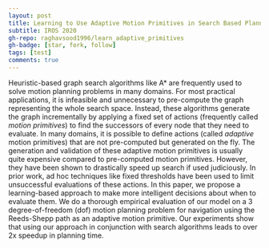 ```yaml
---
layout: post
title: Learning to Use Adaptive Motion Primitives in Search Based Planning for Navigation
subtitle: IROS 2020
gh-repo: raghavsood1996/learn_adaptive_primitives
gh-badge: [star, fork, follow]
tags: [test]
comments: true
---
```


Heuristic-based graph search algorithms like A* are frequently used to solve motion planning problems in many domains. For most practical applications, it is infeasible and unnecessary to pre-compute the graph representing the whole search space. Instead, these algorithms generate the graph incrementally by applying a fixed set of actions (frequently called *motion primitives*) to find the successors of every node that they need to evaluate. In many domains, it is possible to define actions (called *adaptive* motion primitives) that are not pre-computed but generated on the fly. The generation and validation of these adaptive motion primitives is usually quite expensive compared to pre-computed motion primitives. However, they have been shown to drastically speed up search if used judiciously. In prior work, ad hoc techniques like fixed thresholds have been used to limit unsuccessful evaluations of these actions. In this paper, we propose a learning-based approach to make more intelligent decisions about when to evaluate them. We do a thorough empirical evaluation of our model on a 3 degree-of-freedom (dof) motion planning problem for navigation using the Reeds-Shepp path as an adaptive motion primitive. Our experiments show that using our approach in conjunction with search algorithms leads to over 2x speedup in planning time.
